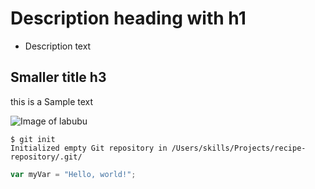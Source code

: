 # Description heading with h1
- Description text

## Smaller title h3
this is a Sample text

![Image of labubu](https://external-content.duckduckgo.com/iu/?u=https%3A%2F%2Fprod-eurasian-res.popmart.com%2Fdefault%2F1_NI0jRK7JpO_1200x1200.jpg&f=1&nofb=1&ipt=a69b4c324c2cf64947539869392b326638e0629e0d0d845c9c01e3ba13d8e3ef)

```
$ git init
Initialized empty Git repository in /Users/skills/Projects/recipe-repository/.git/
```

```` javascript
var myVar = "Hello, world!";
````
